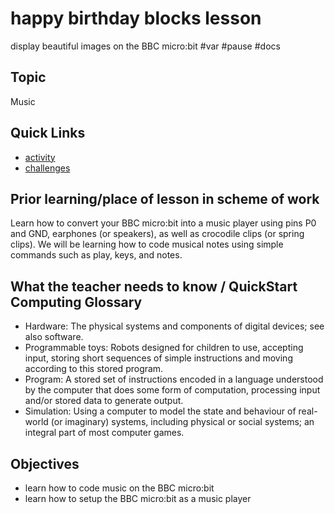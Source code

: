 # happy birthday blocks lesson

display beautiful images on the BBC micro:bit #var #pause #docs

## Topic

Music

## Quick Links

* [activity](/microbit/lessons/happy-birthday/activity)
* [challenges](/microbit/lessons/happy-birthday/challenges)

## Prior learning/place of lesson in scheme of work

Learn how to convert your BBC micro:bit into a music player using pins P0 and GND, earphones (or speakers), as well as crocodile clips (or spring clips). We will be learning how to code musical notes using simple commands such as play, keys, and notes.

## What the teacher needs to know / QuickStart Computing Glossary

* Hardware: The physical systems and components of digital devices; see also software.
* Programmable toys: Robots designed for children to use, accepting input, storing short sequences of simple instructions and moving according to this stored program.
* Program: A stored set of instructions encoded in a language understood by the computer that does some form of computation, processing input and/or stored data to generate output.
* Simulation: Using a computer to model the state and behaviour of real-world (or imaginary) systems, including physical or social systems; an integral part of most computer games.

## Objectives

* learn how to code music on the BBC micro:bit
* learn how to setup the BBC micro:bit as a music player
